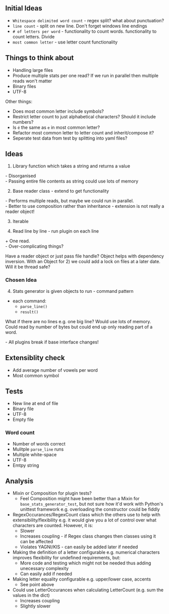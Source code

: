 ## Initial Ideas
* `Whitespace delimited word count` - regex split? what about punctuation?
* `line count` - split on new line. Don't forget windows line endings
* `# of letters per word` - functionality to count words. functionality to count letters. Divide
* `most common letter` - use letter count functionality

## Things to think about
* Handling large files
* Produce multiple stats per one read? If we run in parallel then multiple reads won't matter
* Binary files
* UTF-8

Other things: 

* Does most common letter include symbols?
* Restrict letter count to just alphabetical characters? Should it include numbers?
* Is `é` the same as `e` in most common letter?
* Refactor most common letter to letter count and inherit/compose it?
* Seperate test data from test by splitting into yaml files?

## Ideas
1) Library function which takes a string and returns a value

\- Disorganised  
\- Passing entire file contents as string could use lots of memory

2) Base reader class - extend to get functionality

\- Performs multiple reads, but maybe we could run in parallel.  
\- Better to use composition rather than inheritance - extension is not really a reader object!

3) Iterable

4) Read line by line - run plugin on each line

\+ One read.  
\- Over-complicating things?

Have a reader object or just pass file handle? Object helps with dependency inversion. With an Object for 2) we could add a lock on files at a later date. Will it be thread safe?

### Chosen Idea
4) Stats generator is given objects to run - command pattern

* each command:
  * `parse_line()`
  * `result()`

What if there are no lines e.g. one big line? Would use lots of memory. Could read by number of bytes but could end up only reading part of a word.

\- All plugins break if base interface changes!

## Extensiblity check
* Add average number of vowels per word
* Most common symbol

## Tests
* New line at end of file
* Binary file
* UTF-8
* Empty file

### Word count
* Number of words correct
* Mulitple `parse_line` runs
* Multiple white-space
* UTF-8
* Emtpy string

## Analysis
* Mixin or Composition for plugin tests?
  * Feel Composition might have been better than a Mixin for `base_stats_generator_test`, but not sure how it'd work with Python's unittest framework e.g. overloading the constructor could be fiddly
* RegexOccurances/RegexCount class which the others use to help with extensibility/flexibility e.g. it would give you a lot of control over what characters are counted. However, it is:
  * Slower
  * Increases coupling - if Regex class changes then classes using it can be affected
  * Violates YAGNI/KIS - can easily be added later if needed
* Making the definition of a letter configurable e.g. numerical characters improves flexibility for undefined requirements, but:
  * More code and testing which might not be needed thus adding unecessary complexity
  * Can easily add if needed
* Making letter equality configurable e.g. upper/lower case, accents
  * See point above
* Could use LetterOccurances when calculating LetterCount (e.g. sum the values in the dict)
  * Increases coupling
  * Slightly slower
